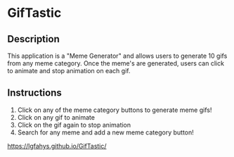 # GifTastic

## Description ##

This application is a "Meme Generator" and allows users to generate 10 gifs from any meme category. Once the meme's are generated, users can click to animate and stop animation on each gif. 

## Instructions ##

1. Click on any of the meme category buttons to generate meme gifs! 
2. Click on any gif to animate
3. Click on the gif again to stop animation
4. Search for any meme and add a new meme category button!

https://lgfahys.github.io/GifTastic/

